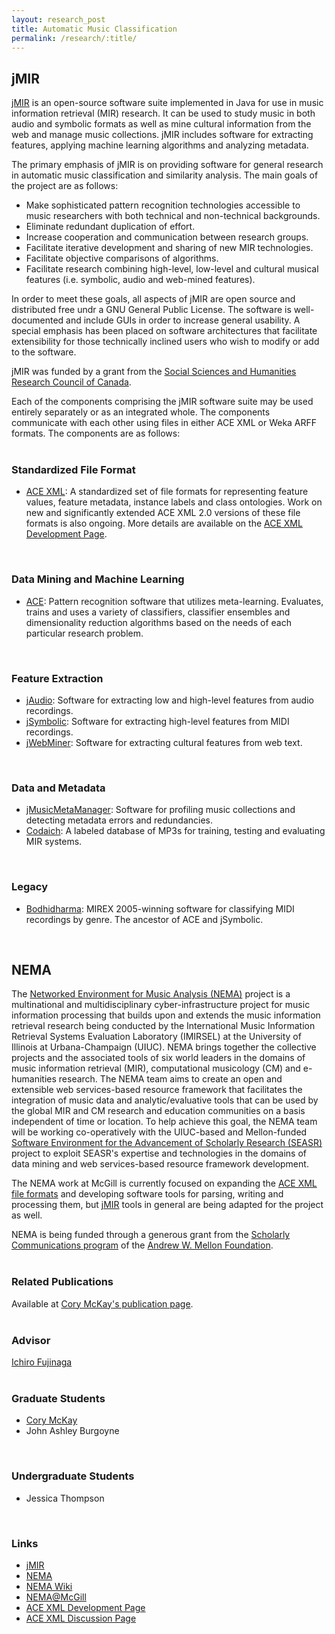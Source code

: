 ```yaml
---
layout: research_post
title: Automatic Music Classification
permalink: /research/:title/
---
```


## jMIR

[jMIR](http://jmir.sourceforge.net/) is an open-source software suite implemented in Java for use in music information retrieval (MIR) research. It can be used to study music in both audio and symbolic formats as well as mine cultural information from the web and manage music collections. jMIR includes software for extracting features, applying machine learning algorithms and analyzing metadata.

The primary emphasis of jMIR is on providing software for general research in automatic music classification and similarity analysis. The main goals of the project are as follows:


* Make sophisticated pattern recognition technologies accessible to music researchers with both technical and non-technical backgrounds.
* Eliminate redundant duplication of effort.
* Increase cooperation and communication between research groups.
* Facilitate iterative development and sharing of new MIR technologies.
* Facilitate objective comparisons of algorithms.
* Facilitate research combining high-level, low-level and cultural musical features (i.e. symbolic, audio and web-mined features).

In order to meet these goals, all aspects of jMIR are open source and distributed free undr a GNU General Public License. The software is well-documented and include GUIs in order to increase general usability. A special emphasis has been placed on software architectures that facilitate extensibility for those technically inclined users who wish to modify or add to the software.

jMIR was funded by a grant from the [Social Sciences and Humanities Research Council of Canada](http://www.sshrc-crsh.gc.ca/home-accueil-eng.aspx).

Each of the components comprising the jMIR software suite may be used entirely separately or as an integrated whole. The components communicate with each other using files in either ACE XML or Weka ARFF formats. The components are as follows:  
<br>

### Standardized File Format

* [ACE XML](http://jmir.sourceforge.net/index_ACE_XML.html): A standardized set of file formats for representing feature values, feature metadata, instance labels and class ontologies. Work on new and significantly extended ACE XML 2.0 versions of these file formats is also ongoing. More details are available on the [ACE XML Development Page](http://www.music.mcgill.ca/~cmckay/NEMA/ACE_XML_Dev_Page.html).  
<br>

### Data Mining and Machine Learning

* [ACE](http://jmir.sourceforge.net/index_ACE.html): Pattern recognition software that utilizes meta-learning. Evaluates, trains and uses a variety of classifiers, classifier ensembles and dimensionality reduction algorithms based on the needs of each particular research problem.  
<br>

### Feature Extraction

* [jAudio](http://jmir.sourceforge.net/index_jAudio.html): Software for extracting low and high-level features from audio recordings.
* [jSymbolic](http://jmir.sourceforge.net/index_jSymbolic.html): Software for extracting high-level features from MIDI recordings.
* [jWebMiner](http://jmir.sourceforge.net/index_jWebMiner.html): Software for extracting cultural features from web text.  
<br>

### Data and Metadata

* [jMusicMetaManager](http://jmir.sourceforge.net/index_jMusicMetaManager.html): Software for profiling music collections and detecting metadata errors and redundancies.
* [Codaich](http://jmir.sourceforge.net/index_Codaich.html): A labeled database of MP3s for training, testing and evaluating MIR systems.  
<br>

### Legacy

* [Bodhidharma](http://jmir.sourceforge.net/index_Bodhidharma.html): MIREX 2005-winning software for classifying MIDI recordings by genre. The ancestor of ACE and jSymbolic.  
<br>

## NEMA

The [Networked Environment for Music Analysis (NEMA)](http://www.music-ir.org/?q=nema%2Foverview) project is a multinational and multidisciplinary cyber-infrastructure project for music information processing that builds upon and extends the music information retrieval research being conducted by the International Music Information Retrieval Systems Evaluation Laboratory (IMIRSEL) at the University of Illinois at Urbana-Champaign (UIUC). NEMA brings together the collective projects and the associated tools of six world leaders in the domains of music information retrieval (MIR), computational musicology (CM) and e-humanities research. The NEMA team aims to create an open and extensible web services-based resource framework that facilitates the integration of music data and analytic/evaluative tools that can be used by the global MIR and CM research and education communities on a basis independent of time or location. To help achieve this goal, the NEMA team will be working co-operatively with the UIUC-based and Mellon-funded [Software Environment for the Advancement of Scholarly Research (SEASR)](http://seasr.org/) project to exploit SEASR's expertise and technologies in the domains of data mining and web services-based resource framework development.

The NEMA work at McGill is currently focused on expanding the [ACE XML file formats](http://www.music.mcgill.ca/~cmckay/NEMA/ACE_XML_Dev_Page.html) and developing software tools for parsing, writing and processing them, but [jMIR](http://jmir.sourceforge.net/) tools in general are being adapted for the project as well.

NEMA is being funded through a generous grant from the [Scholarly Communications program](https://mellon.org/programs/scholarly-communications/) of the [Andrew W. Mellon Foundation](http://www.mellon.org/).  
<br>

### Related Publications

Available at [Cory McKay's publication page](http://www.music.mcgill.ca/~cmckay/projects.html).  
<br>

### Advisor

[Ichiro Fujinaga](http://www.music.mcgill.ca/~ich/)  
<br>

### Graduate Students

* [Cory McKay](http://www.music.mcgill.ca/~cmckay/)
* John Ashley Burgoyne  
<br>

### Undergraduate Students

* Jessica Thompson  
<br>

### Links

* [jMIR](http://jmir.sourceforge.net/)
* [NEMA](http://www.music-ir.org/?q=nema%2Foverview)
* [NEMA Wiki](http://nema.lis.uiuc.edu/wiki/index.php/Main_Page)
* [NEMA@McGill](http://www.music.mcgill.ca/~cmckay/NEMA/NEMA.html)
* [ACE XML Development Page](http://www.music.mcgill.ca/~cmckay/NEMA/ACE_XML_Dev_Page.html)
* [ACE XML Discussion Page](http://nema.lis.uiuc.edu/wiki/index.php/AXv2RDF)
